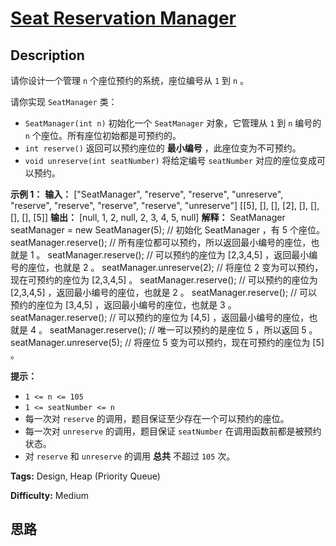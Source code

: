 # [Seat Reservation Manager][title]

## Description

请你设计一个管理 `n` 个座位预约的系统，座位编号从 `1` 到 `n` 。

请你实现 `SeatManager` 类：

  * `SeatManager(int n)` 初始化一个 `SeatManager` 对象，它管理从 `1` 到 `n` 编号的 `n` 个座位。所有座位初始都是可预约的。
  * `int reserve()` 返回可以预约座位的 **最小编号** ，此座位变为不可预约。
  * `void unreserve(int seatNumber)` 将给定编号 `seatNumber` 对应的座位变成可以预约。

**示例 1：**
            **输入：**    ["SeatManager", "reserve", "reserve", "unreserve", "reserve", "reserve", "reserve", "reserve", "unreserve"]    [[5], [], [], [2], [], [], [], [], [5]]    **输出：**    [null, 1, 2, null, 2, 3, 4, 5, null]        **解释：**    SeatManager seatManager = new SeatManager(5); // 初始化 SeatManager ，有 5 个座位。    seatManager.reserve();    // 所有座位都可以预约，所以返回最小编号的座位，也就是 1 。    seatManager.reserve();    // 可以预约的座位为 [2,3,4,5] ，返回最小编号的座位，也就是 2 。    seatManager.unreserve(2); // 将座位 2 变为可以预约，现在可预约的座位为 [2,3,4,5] 。    seatManager.reserve();    // 可以预约的座位为 [2,3,4,5] ，返回最小编号的座位，也就是 2 。    seatManager.reserve();    // 可以预约的座位为 [3,4,5] ，返回最小编号的座位，也就是 3 。    seatManager.reserve();    // 可以预约的座位为 [4,5] ，返回最小编号的座位，也就是 4 。    seatManager.reserve();    // 唯一可以预约的是座位 5 ，所以返回 5 。    seatManager.unreserve(5); // 将座位 5 变为可以预约，现在可预约的座位为 [5] 。    

**提示：**

  * `1 <= n <= 105`
  * `1 <= seatNumber <= n`
  * 每一次对 `reserve` 的调用，题目保证至少存在一个可以预约的座位。
  * 每一次对 `unreserve` 的调用，题目保证 `seatNumber` 在调用函数前都是被预约状态。
  * 对 `reserve` 和 `unreserve` 的调用 **总共** 不超过 `105` 次。


**Tags:** Design, Heap (Priority Queue)

**Difficulty:** Medium

## 思路

[title]: https://leetcode-cn.com/problems/seat-reservation-manager
